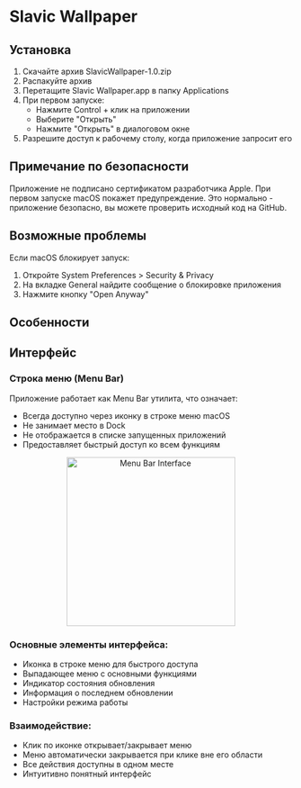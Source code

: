 # Slavic Wallpaper

## Установка

1. Скачайте архив SlavicWallpaper-1.0.zip
2. Распакуйте архив
3. Перетащите Slavic Wallpaper.app в папку Applications
4. При первом запуске:
   - Нажмите Control + клик на приложении
   - Выберите "Открыть"
   - Нажмите "Открыть" в диалоговом окне
5. Разрешите доступ к рабочему столу, когда приложение запросит его

## Примечание по безопасности

Приложение не подписано сертификатом разработчика Apple. При первом запуске macOS покажет предупреждение. Это нормально - приложение безопасно, вы можете проверить исходный код на GitHub.

## Возможные проблемы

Если macOS блокирует запуск:
1. Откройте System Preferences > Security & Privacy
2. На вкладке General найдите сообщение о блокировке приложения
3. Нажмите кнопку "Open Anyway"

## Особенности

## Интерфейс

### Строка меню (Menu Bar)

Приложение работает как Menu Bar утилита, что означает:
- Всегда доступно через иконку в строке меню macOS
- Не занимает место в Dock
- Не отображается в списке запущенных приложений
- Предоставляет быстрый доступ ко всем функциям

<p align="center">
  <img src="Assets/menubar-preview.png" width="300" alt="Menu Bar Interface">
</p>

### Основные элементы интерфейса:
- Иконка в строке меню для быстрого доступа
- Выпадающее меню с основными функциями
- Индикатор состояния обновления
- Информация о последнем обновлении
- Настройки режима работы

### Взаимодействие:
- Клик по иконке открывает/закрывает меню
- Меню автоматически закрывается при клике вне его области
- Все действия доступны в одном месте
- Интуитивно понятный интерфейс 